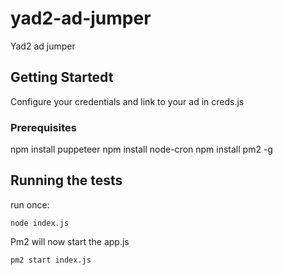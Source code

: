 # yad2-ad-jumper
Yad2 ad jumper
## Getting Startedt
Configure your credentials and link to your ad in creds.js


### Prerequisites
npm install puppeteer
npm install node-cron
npm install pm2 -g

## Running the tests
run once: 

```
node index.js
```

Pm2 will now start the app.js

```
pm2 start index.js
```
